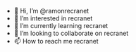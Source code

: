 - 👋 Hi, I’m @ramonrecranet
- 👀 I’m interested in recranet
- 🌱 I’m currently learning recranet
- 💞️ I’m looking to collaborate on recranet
- 📫 How to reach me recranet

<!---
ramonrecranet/ramonrecranet is a ✨ special ✨ repository because its `README.md` (this file) appears on your GitHub profile.
You can click the Preview link to take a look at your changes.
--->
